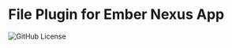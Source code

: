 # File Plugin for Ember Nexus App

![GitHub License](https://img.shields.io/badge/license-Source%20First%20License%201.1-blue)
